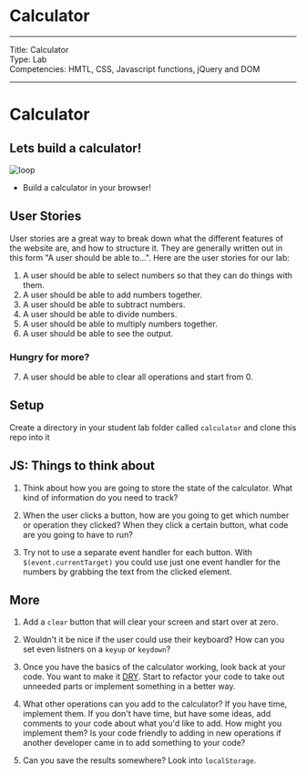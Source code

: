 
# Calculator

---
Title: Calculator <br>
Type: Lab <br>
Competencies: HMTL, CSS, Javascript functions, jQuery and DOM<br>

---

# Calculator

## Lets build a calculator!
![loop](https://i.imgur.com/LxaKMCj.png)

- Build a calculator in your browser!

## User Stories

User stories are a great way to break down what the different features of the website are, and how to structure it. They are generally written out in this form "A user should be able to...". Here are the user stories for our lab:

1. A user should be able to select numbers so that they can do things with them.
2. A user should be able to add numbers together.
3. A user should be able to subtract numbers.
4. A user should be able to divide numbers.
5. A user should be able to multiply numbers together.
6. A user should be able to see the output.

### Hungry for more?

7. A user should be able to clear all operations and start from 0.


## Setup

Create a directory in your student lab folder called `calculator` and clone this repo into it


## JS: Things to think about

1. Think about how you are going to store the state of the calculator. What kind of information do you need to track?

2. When the user clicks a button, how are you going to get which number or operation they clicked? When they click a certain button, what code are you going to have to run?

3. Try not to use a separate event handler for each button. With `$(event.currentTarget)` you could use just one event handler for the numbers by grabbing the text from the clicked element.




## More

1. Add a `clear` button that will clear your screen and start over at zero.

2. Wouldn't it be nice if the user could use their keyboard? How can you set even listners on a `keyup` or `keydown`?

3. Once you have the basics of the calculator working, look back at your code. You want to make it [DRY](https://en.wikipedia.org/wiki/Don%27t_repeat_yourself).  Start to refactor your code to take out unneeded parts or implement something in a better way.

4. What other operations can you add to the calculator? If you have time, implement them. If you don't have time, but have some ideas, add comments to your code about what you'd like to add. How might you implement them? Is your code friendly to adding in new operations if another developer came in to add something to your code?

5. Can you save the results somewhere? Look into `localStorage`.
